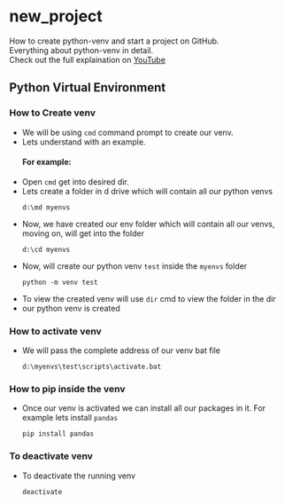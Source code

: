 # new_project
How to create python-venv and start a project on GitHub. <br>
Everything about python-venv in detail. <br>
Check out the full explaination on [YouTube](https://www.youtube.com/watch?v=Gl88lVQOYAY&t=31s)
## Python Virtual Environment

### How to Create venv
- We will be using `cmd` command prompt to create our venv.
- Lets understand with an example.
  #### For example:
- Open `cmd` get into desired dir.
- Lets create a folder in d drive which will contain all our python venvs
  ```
  d:\md myenvs
  ```
- Now, we have created our env folder which will contain all our venvs, moving on, will get into the folder
  ```
  d:\cd myenvs
  ```
- Now, will create our python venv `test` inside the `myenvs` folder
  ```
  python -m venv test
  ```
- To view the created venv will use `dir` cmd to view the folder in the dir
- our python venv is created
### How to activate venv
- We will pass the complete address of our venv bat file
  ```
  d:\myenvs\test\scripts\activate.bat
  ```

### How to pip inside the venv
- Once our venv is activated we can install all our packages in it.
  For example lets install `pandas`
  ```
  pip install pandas
  ```
 ### To deactivate venv
- To deactivate the running venv
  ```
  deactivate
  ```
  
  

  
